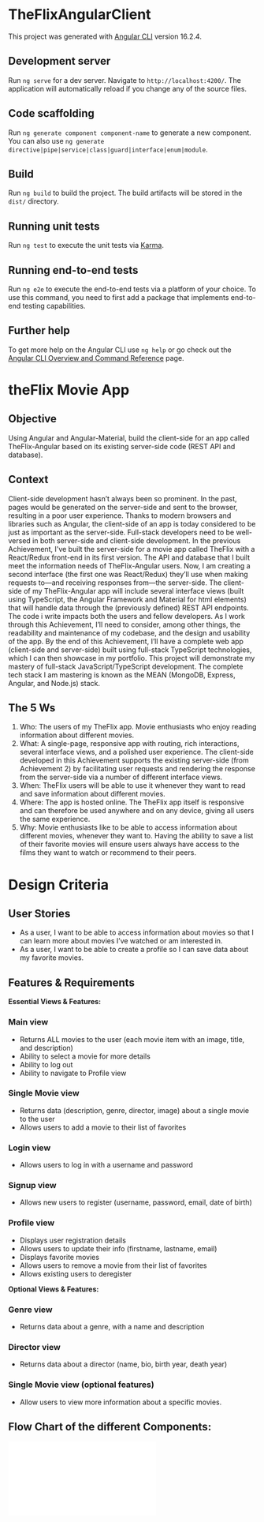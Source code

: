 # TheFlixAngularClient

This project was generated with [Angular CLI](https://github.com/angular/angular-cli) version 16.2.4.

## Development server

Run `ng serve` for a dev server. Navigate to `http://localhost:4200/`. The application will automatically reload if you change any of the source files.

## Code scaffolding

Run `ng generate component component-name` to generate a new component. You can also use `ng generate directive|pipe|service|class|guard|interface|enum|module`.

## Build

Run `ng build` to build the project. The build artifacts will be stored in the `dist/` directory.

## Running unit tests

Run `ng test` to execute the unit tests via [Karma](https://karma-runner.github.io).

## Running end-to-end tests

Run `ng e2e` to execute the end-to-end tests via a platform of your choice. To use this command, you need to first add a package that implements end-to-end testing capabilities.

## Further help

To get more help on the Angular CLI use `ng help` or go check out the [Angular CLI Overview and Command Reference](https://angular.io/cli) page.

# theFlix Movie App

## Objective

Using Angular and Angular-Material, build the client-side for an app called TheFlix-Angular based on its
existing server-side code (REST API and database).

## Context

Client-side development hasn’t always been so prominent. In the past, pages would be generated on
the server-side and sent to the browser, resulting in a poor user experience. Thanks to modern
browsers and libraries such as Angular, the client-side of an app is today considered to be just as
important as the server-side. Full-stack developers need to be well-versed in both server-side and
client-side development.
In the previous Achievement, I've built the server-side for a movie app called TheFlix with a React/Redux front-end in its first version. The API and database that I built meet the information needs of TheFlix-Angular users. Now, I am creating a second interface (the first one was React/Redux) they’ll use when making requests to—and receiving responses from—the server-side. The client-side of my TheFlix-Angular app will include several interface views (built using TypeScript, the Angular Framework and Material for html elements) that will handle data through the (previously defined) REST API endpoints.
The code i write impacts both the users and fellow developers. As I work through this
Achievement, I’ll need to consider, among other things, the readability and maintenance of my
codebase, and the design and usability of the app.
By the end of this Achievement, I’ll have a complete web app (client-side and server-side) built using
full-stack TypeScript technologies, which I can then showcase in my portfolio. This project will
demonstrate my mastery of full-stack JavaScript/TypeScript development. The complete tech stack I am
mastering is known as the MEAN (MongoDB, Express, Angular, and Node.js) stack.

## The 5 Ws

1. Who: The users of my TheFlix app. Movie enthusiasts who enjoy reading information about
   different movies.
2. What: A single-page, responsive app with routing, rich interactions, several interface views,
   and a polished user experience. The client-side developed in this Achievement supports
   the existing server-side (from Achievement 2) by facilitating user requests and rendering the
   response from the server-side via a number of different interface views.
3. When: TheFlix users will be able to use it whenever they want to read and save information
   about different movies.
4. Where: The app is hosted online. The TheFlix app itself is responsive and can therefore be
   used anywhere and on any device, giving all users the same experience.
5. Why: Movie enthusiasts like to be able to access information about different movies,
   whenever they want to. Having the ability to save a list of their favorite movies will ensure
   users always have access to the films they want to watch or recommend to their peers.

# Design Criteria

## User Stories

- As a user, I want to be able to access information about movies so that I can learn more
  about movies I’ve watched or am interested in.
- As a user, I want to be able to create a profile so I can save data about my favorite movies.

## Features & Requirements

**Essential Views & Features:**

### Main view

- Returns ALL movies to the user (each movie item with an image, title, and description)
- Ability to select a movie for more details
- Ability to log out
- Ability to navigate to Profile view

### Single Movie view

- Returns data (description, genre, director, image) about a single movie to the user
- Allows users to add a movie to their list of favorites

### Login view

- Allows users to log in with a username and password

### Signup view

- Allows new users to register (username, password, email, date of birth)

### Profile view

- Displays user registration details
- Allows users to update their info (firstname, lastname, email)
- Displays favorite movies
- Allows users to remove a movie from their list of favorites
- Allows existing users to deregister

**Optional Views & Features:**

### Genre view

- Returns data about a genre, with a name and description

### Director view

- Returns data about a director (name, bio, birth year, death year)

### Single Movie view (optional features)

- Allow users to view more information about a specific movies.

## Flow Chart of the different Components:

![TheFlix Angular App Flow Chart](diagrams/TheFlix-Angular-Flow.drawio.pdf)
